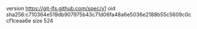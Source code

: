 version https://git-lfs.github.com/spec/v1
oid sha256:c710364e519db907975b43c71d06fa48a6e5036e2188b55c5609c0ccf1ceaa6e
size 524
